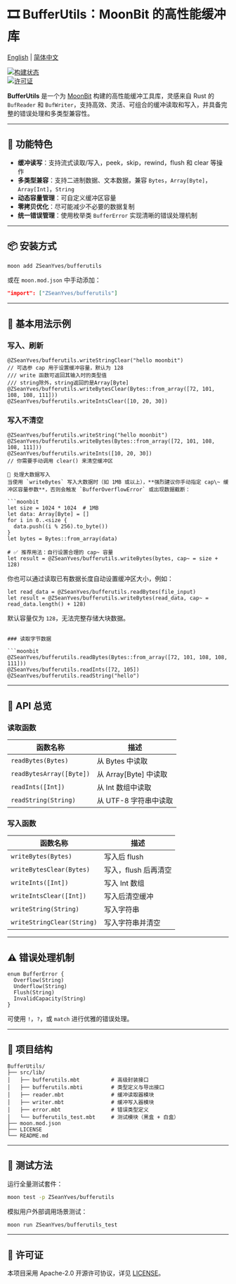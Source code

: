 # 🎞 BufferUtils：MoonBit 的高性能缓冲库

[English](https://github.com/ZSeanYves/BufferUtils/blob/main/README.md) | [简体中文](https://github.com/ZSeanYves/BufferUtils/blob/main/README_zh_CN.md)

[![构建状态](https://img.shields.io/github/actions/workflow/status/ZSeanYves/BufferUtils/bufferutils-ci.yml)](https://github.com/ZSeanYves/BufferUtils/actions)  
[![许可证](https://img.shields.io/github/license/ZSeanYves/BufferUtils)](LICENSE)

**BufferUtils** 是一个为 [MoonBit](https://moonbitlang.com/) 构建的高性能缓冲工具库，灵感来自 Rust 的 `BufReader` 和 `BufWriter`，支持高效、灵活、可组合的缓冲读取和写入，并具备完整的错误处理和多类型兼容性。

---

## 🚀 功能特色

- **缓冲读写**：支持流式读取/写入，peek，skip，rewind，flush 和 clear 等操作
- **多类型兼容**：支持二进制数据、文本数据，兼容 `Bytes`，`Array[Byte]`，`Array[Int]`，`String`
- **动态容量管理**：可自定义缓冲区容量
- **零拷贝优化**：尽可能减少不必要的数据复制
- **统一错误管理**：使用枚举类 `BufferError` 实现清晰的错误处理机制

---

## 📦 安装方式

```bash
moon add ZSeanYves/bufferutils
```

或在 `moon.mod.json` 中手动添加：

```json
"import": ["ZSeanYves/bufferutils"]
```

---

## 🔧 基本用法示例

### 写入、刷新

```moonbit
@ZSeanYves/bufferutils.writeStringClear("hello moonbit")
// 可选参 cap 用于设置缓冲容量，默认为 128
/// write 函数可返回其输入时的类型值
/// string除外，string返回的是Array[Byte]
@ZSeanYves/bufferutils.writeBytesClear(Bytes::from_array([72, 101, 108, 108, 111]))
@ZSeanYves/bufferutils.writeIntsClear([10, 20, 30])
```

### 写入不清空

```moonbit
@ZSeanYves/bufferutils.writeString("hello moonbit")
@ZSeanYves/bufferutils.writeBytes(Bytes::from_array([72, 101, 108, 108, 111]))
@ZSeanYves/bufferutils.writeInts([10, 20, 30])
// 你需要手动调用 clear() 来清空缓冲区

🧠 处理大数据写入
当使用 `writeBytes` 写入大数据时（如 1MB 或以上），**强烈建议你手动指定 cap\~ 缓冲区容量参数**，否则会触发 `BufferOverflowError` 或出现数据截断：

```moonbit
let size = 1024 * 1024  # 1MB
let data: Array[Byte] = []
for i in 0..<size {
  data.push((i % 256).to_byte())
}
let bytes = Bytes::from_array(data)

# ✅ 推荐用法：自行设置合理的 cap~ 容量
let result = @ZSeanYves/bufferutils.writeBytes(bytes, cap~ = size + 128)
```

你也可以通过读取已有数据长度自动设置缓冲区大小，例如：

```moonbit
let read_data = @ZSeanYves/bufferutils.readBytes(file_input)
let result = @ZSeanYves/bufferutils.writeBytes(read_data, cap~ = read_data.length() + 128)
```

默认容量仅为 `128`，无法完整存储大块数据。
```

### 读取字节数据

```moonbit
@ZSeanYves/bufferutils.readBytes(Bytes::from_array([72, 101, 108, 108, 111]))
@ZSeanYves/bufferutils.readInts([72, 105])
@ZSeanYves/bufferutils.readString("hello")
```

---

## 📘 API 总览

### 读取函数

| 函数名称                  | 描述                         |
|--------------------------|------------------------------|
| `readBytes(Bytes)`       | 从 Bytes 中读取              |
| `readBytesArray([Byte])` | 从 Array[Byte] 中读取        |
| `readInts([Int])`        | 从 Int 数组中读取        |
| `readString(String)`     | 从 UTF-8 字符串中读取    |

### 写入函数

| 函数名称                     | 描述                           |
|-----------------------------|--------------------------------|
| `writeBytes(Bytes)`         | 写入后 flush                    |
| `writeBytesClear(Bytes)`    | 写入，flush 后再清空     |
| `writeInts([Int])`          | 写入 Int 数组               |
| `writeIntsClear([Int])`     | 写入后清空缓冲          |
| `writeString(String)`       | 写入字符串                |
| `writeStringClear(String)`  | 写入字符串并清空     |

---

## ⚠️ 错误处理机制

```moonbit
enum BufferError {
  Overflow(String)
  Underflow(String)
  Flush(String)
  InvalidCapacity(String)
}
```

可使用 `!`，`?`，或 `match` 进行优雅的错误处理。

---

## 📂 项目结构

```
BufferUtils/
├── src/lib/
│   ├── bufferutils.mbt          # 高级封装接口
│   ├── bufferutils.mbti         # 类型定义与导出接口
│   ├── reader.mbt               # 缓冲读取器模块
│   ├── writer.mbt               # 缓冲写入器模块
│   ├── error.mbt                # 错误类型定义
│   └── bufferutils_test.mbt     # 测试模块（黑盒 + 白盒）
├── moon.mod.json 
├── LICENSE
└── README.md
```

---

## 🧪 测试方法

运行全量测试套件：

```bash
moon test -p ZSeanYves/bufferutils
```

模拟用户外部调用场景测试：

```bash
moon run ZSeanYves/bufferutils_test
```

---

## 📜 许可证

本项目采用 Apache-2.0 开源许可协议，详见 [LICENSE](./LICENSE)。